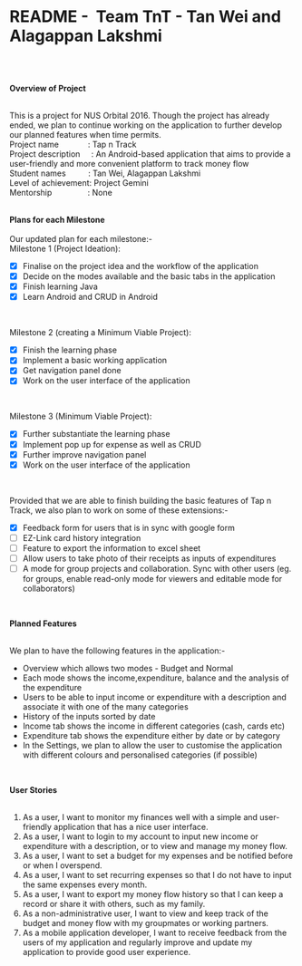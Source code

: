 **README -  Team TnT - Tan Wei and Alagappan Lakshmi** <br/> 
==========================================
<br/>
<br/>

**Overview of Project** <br/>
<br/>

This is a project for NUS Orbital 2016. Though the project has already ended, we plan to continue working on the application to further develop our planned features when time permits. 
<br/>
Project name             : Tap n Track <br/>
Project description     : An Android-based application that aims to provide a user-friendly and more convenient platform to track money flow  <br/>
Student names          : Tan Wei, Alagappan Lakshmi  <br/>
Level of achievement: Project Gemini  <br/>
Mentorship                : None <br/>
<br/>

**Plans for each Milestone** <br/>
<br/>
Our updated plan for each milestone:- <br/>
Milestone 1 (Project Ideation): <br/>
- [x] Finalise on the project idea and the workflow of the application <br/>
- [x] Decide on the modes available and the basic tabs in the application <br/>
- [x] Finish learning Java <br/>
- [x] Learn Android and CRUD in Android <br/>
<br/>

Milestone 2 (creating a Minimum Viable Project): <br/>
- [x] Finish the learning phase <br/>
- [x] Implement a basic working application  <br/>
- [x] Get navigation panel done <br/>
- [x] Work on the user interface of the application <br/>
<br/>

Milestone 3 (Minimum Viable Project): <br/>
- [x] Further substantiate the learning phase <br/>
- [x] Implement pop up for expense as well as CRUD  <br/>
- [x] Further improve navigation panel <br/>
- [x] Work on the user interface of the application <br/>
<br/>

Provided that we are able to finish building the basic features of Tap n Track, we also plan to work on some of these extensions:- <br/>
- [x] Feedback form for users that is in sync with google form <br/>
- [ ] EZ-Link card history integration <br/>
- [ ] Feature to export the information to excel sheet <br/>
- [ ] Allow users to take photo of their receipts as inputs of expenditures <br/>
- [ ] A mode for group projects and collaboration. Sync with other users (eg. for groups, enable read-only mode for viewers and editable mode for collaborators) <br/>
<br/>

**Planned Features** <br/>
<br/>

We plan to have the following features in the application:- <br/>
- Overview which allows two modes - Budget and Normal <br/>
- Each mode shows the income,expenditure, balance and the analysis of the expenditure <br/>
- Users to be able to input income or expenditure with a description and associate it with one of the many categories <br/>
- History of the inputs sorted by date <br/>
- Income tab shows the income in different categories (cash, cards etc) <br/>
- Expenditure tab shows the expenditure either by date or by category <br/>
- In the Settings, we plan to allow the user to customise the application with different colours and personalised categories (if possible) <br/>
<br/>

**User Stories** <br/>
<br/>

1. As a user, I want to monitor my finances well with a simple and user-friendly application that has a nice user interface.  <br/>
2. As a user, I want to login to my account to input new income or expenditure with a description, or to view and manage my money flow. <br/>
3. As a user, I want to set a budget for my expenses and be notified before or when I overspend. <br/>
4. As a user, I want to set recurring expenses so that I do not have to input the same expenses every month. <br/>
5. As a user, I want to export my money flow history so that I can keep a record or share it with others, such as my family. <br/>
6. As a non-administrative user, I want to view and keep track of the budget and money flow with my groupmates or working partners. <br/>
7. As a mobile application developer, I want to receive feedback from the users of my application and regularly improve and update my application to provide good user experience. <br/>

